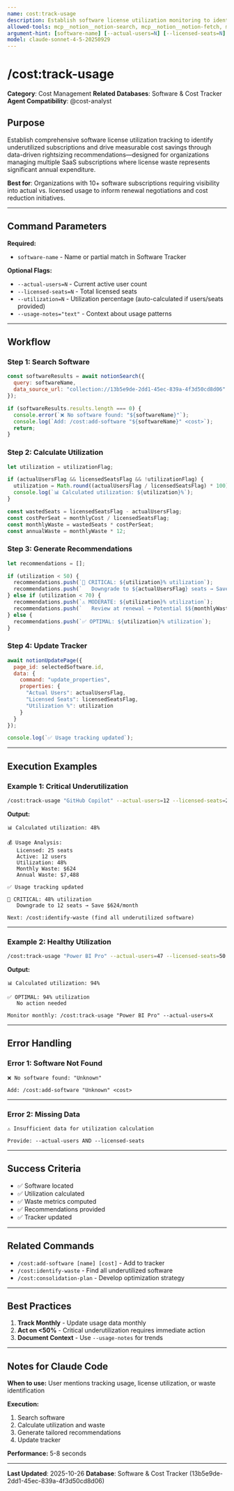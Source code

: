 ```yaml
---
name: cost:track-usage
description: Establish software license utilization monitoring to identify underutilized subscriptions and drive cost optimization through data-driven rightsizing decisions
allowed-tools: mcp__notion__notion-search, mcp__notion__notion-fetch, mcp__notion__notion-update-page
argument-hint: [software-name] [--actual-users=N] [--licensed-seats=N]
model: claude-sonnet-4-5-20250929
---
```


# /cost:track-usage

**Category**: Cost Management
**Related Databases**: Software & Cost Tracker
**Agent Compatibility**: @cost-analyst

## Purpose

Establish comprehensive software license utilization tracking to identify underutilized subscriptions and drive measurable cost savings through data-driven rightsizing recommendations—designed for organizations managing multiple SaaS subscriptions where license waste represents significant annual expenditure.

**Best for**: Organizations with 10+ software subscriptions requiring visibility into actual vs. licensed usage to inform renewal negotiations and cost reduction initiatives.

---

## Command Parameters

**Required:**
- `software-name` - Name or partial match in Software Tracker

**Optional Flags:**
- `--actual-users=N` - Current active user count
- `--licensed-seats=N` - Total licensed seats
- `--utilization=N` - Utilization percentage (auto-calculated if users/seats provided)
- `--usage-notes="text"` - Context about usage patterns

---

## Workflow

### Step 1: Search Software

```javascript
const softwareResults = await notionSearch({
  query: softwareName,
  data_source_url: "collection://13b5e9de-2dd1-45ec-839a-4f3d50cd8d06"
});

if (softwareResults.results.length === 0) {
  console.error(`❌ No software found: "${softwareName}"`);
  console.log(`Add: /cost:add-software "${softwareName}" <cost>`);
  return;
}
```

### Step 2: Calculate Utilization

```javascript
let utilization = utilizationFlag;

if (actualUsersFlag && licensedSeatsFlag && !utilizationFlag) {
  utilization = Math.round((actualUsersFlag / licensedSeatsFlag) * 100);
  console.log(`📊 Calculated utilization: ${utilization}%`);
}

const wastedSeats = licensedSeatsFlag - actualUsersFlag;
const costPerSeat = monthlyCost / licensedSeatsFlag;
const monthlyWaste = wastedSeats * costPerSeat;
const annualWaste = monthlyWaste * 12;
```

### Step 3: Generate Recommendations

```javascript
let recommendations = [];

if (utilization < 50) {
  recommendations.push(`🔻 CRITICAL: ${utilization}% utilization`);
  recommendations.push(`   Downgrade to ${actualUsersFlag} seats → Save $${monthlyWaste}/month`);
} else if (utilization < 70) {
  recommendations.push(`⚠️ MODERATE: ${utilization}% utilization`);
  recommendations.push(`   Review at renewal → Potential $${monthlyWaste}/month savings`);
} else {
  recommendations.push(`✅ OPTIMAL: ${utilization}% utilization`);
}
```

### Step 4: Update Tracker

```javascript
await notionUpdatePage({
  page_id: selectedSoftware.id,
  data: {
    command: "update_properties",
    properties: {
      "Actual Users": actualUsersFlag,
      "Licensed Seats": licensedSeatsFlag,
      "Utilization %": utilization
    }
  }
});

console.log(`✅ Usage tracking updated`);
```

---

## Execution Examples

### Example 1: Critical Underutilization

```bash
/cost:track-usage "GitHub Copilot" --actual-users=12 --licensed-seats=25
```

**Output:**
```
📊 Calculated utilization: 48%

💰 Usage Analysis:
   Licensed: 25 seats
   Active: 12 users
   Utilization: 48%
   Monthly Waste: $624
   Annual Waste: $7,488

✅ Usage tracking updated

🔻 CRITICAL: 48% utilization
   Downgrade to 12 seats → Save $624/month

Next: /cost:identify-waste (find all underutilized software)
```

---

### Example 2: Healthy Utilization

```bash
/cost:track-usage "Power BI Pro" --actual-users=47 --licensed-seats=50
```

**Output:**
```
📊 Calculated utilization: 94%

✅ OPTIMAL: 94% utilization
   No action needed

Monitor monthly: /cost:track-usage "Power BI Pro" --actual-users=X
```

---

## Error Handling

### Error 1: Software Not Found

```
❌ No software found: "Unknown"

Add: /cost:add-software "Unknown" <cost>
```

---

### Error 2: Missing Data

```
⚠️ Insufficient data for utilization calculation

Provide: --actual-users AND --licensed-seats
```

---

## Success Criteria

- ✅ Software located
- ✅ Utilization calculated
- ✅ Waste metrics computed
- ✅ Recommendations provided
- ✅ Tracker updated

---

## Related Commands

- `/cost:add-software [name] [cost]` - Add to tracker
- `/cost:identify-waste` - Find all underutilized software
- `/cost:consolidation-plan` - Develop optimization strategy

---

## Best Practices

1. **Track Monthly** - Update usage data monthly
2. **Act on <50%** - Critical underutilization requires immediate action
3. **Document Context** - Use `--usage-notes` for trends

---

## Notes for Claude Code

**When to use:** User mentions tracking usage, license utilization, or waste identification

**Execution:**
1. Search software
2. Calculate utilization and waste
3. Generate tailored recommendations
4. Update tracker

**Performance:** 5-8 seconds

---

**Last Updated**: 2025-10-26
**Database**: Software & Cost Tracker (13b5e9de-2dd1-45ec-839a-4f3d50cd8d06)
